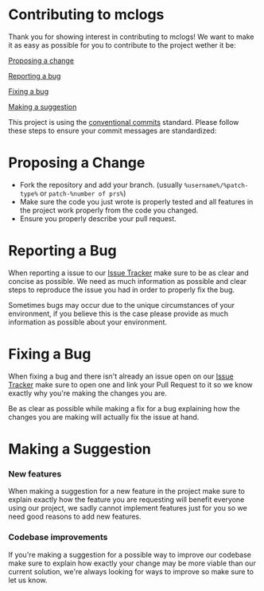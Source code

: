 # Contributing to mclogs
Thank you for showing interest in contributing to mclogs! We want to make it as easy as possible for you to contribute to the project wether it be:

[Proposing a change](#proposing-a-change)

[Reporting a bug](#reporting-a-bug)

[Fixing a bug](#fixing-a-bug)

[Making a suggestion](#making-a-suggestion)

This project is using the [conventional commits](https://www.conventionalcommits.org/en/v1.0.0-beta.2/) standard. Please follow these steps to ensure your commit messages are standardized:

# Proposing a Change
* Fork the repository and add your branch. (usually `%username%/%patch-type%` or `patch-%number of prs%`)
* Make sure the code you just wrote is properly tested and all features in the project work properly from the code you changed.
* Ensure you properly describe your pull request.

# Reporting a Bug
When reporting a issue to our [Issue Tracker](https://github.com/tarna/mclogs/issues) make sure to be as clear and concise as possible.
We need as much information as possible and clear steps to reproduce the issue you had in order to properly fix the bug.

Sometimes bugs may occur due to the unique circumstances of your environment, if you believe this is the case please provide as much information as possible about your environment.

# Fixing a Bug
When fixing a bug and there isn't already an issue open on our [Issue Tracker](https://github.com/tarna/mclogs/issues) make sure to open one and link your Pull Request to it so we know exactly why you're making the changes you are.

Be as clear as possible while making a fix for a bug explaining how the changes you are making will actually fix the issue at hand.

# Making a Suggestion
### New features
When making a suggestion for a new feature in the project make sure to explain exactly how the feature you are requesting will benefit everyone using our project, we sadly cannot implement features just for you so we need good reasons to add new features.

### Codebase improvements
If you're making a suggestion for a possible way to improve our codebase make sure to explain how exactly your change may be more viable than our current solution, we're always looking for ways to improve so make sure to let us know.